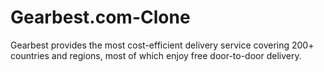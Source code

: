 # Gearbest.com-Clone
Gearbest provides the most cost-efficient delivery service covering 200+ countries and regions, most of which enjoy free door-to-door delivery. 
